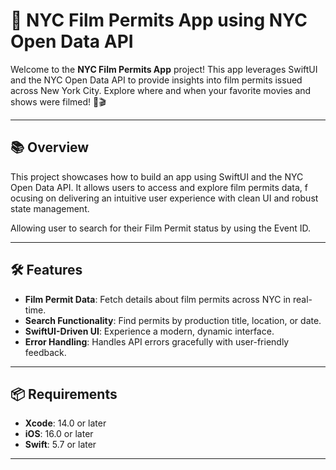 # 🎥 NYC Film Permits App using NYC Open Data API

Welcome to the **NYC Film Permits App** project! This app leverages SwiftUI and the NYC Open Data API to provide insights into film permits issued across New York City. Explore where and when your favorite movies and shows were filmed! 🌆🎬

---

## 📚 Overview

This project showcases how to build an app using SwiftUI and the NYC Open Data API. It allows users to access and explore film permits data, f
ocusing on delivering an intuitive user experience with clean UI and robust state management.

Allowing user to search for their Film Permit status by using the Event ID.

---

## 🛠 Features

- **Film Permit Data**: Fetch details about film permits across NYC in real-time.
- **Search Functionality**: Find permits by production title, location, or date.
- **SwiftUI-Driven UI**: Experience a modern, dynamic interface.
- **Error Handling**: Handles API errors gracefully with user-friendly feedback.

---

## 📦 Requirements

- **Xcode**: 14.0 or later  
- **iOS**: 16.0 or later  
- **Swift**: 5.7 or later  

---

